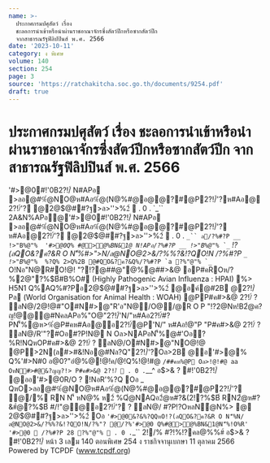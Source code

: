 ```yaml
---
name: >-
  ประกาศกรมปศุสัตว์ เรื่อง
  ชะลอการนำเข้าหรือนำผ่านราชอาณาจักรซึ่งสัตว์ปีกหรือซากสัตว์ปีก
  จากสาธารณรัฐฟิลิปปินส์ พ.ศ. 2566
date: '2023-10-11'
category: ง พิเศษ
volume: 140
section: 254
page: 3
source: 'https://ratchakitcha.soc.go.th/documents/9254.pdf'
draft: true
---
```


# ประกาศกรมปศุสัตว์ เรื่อง ชะลอการนำเข้าหรือนำผ่านราชอาณาจักรซึ่งสัตว์ปีกหรือซากสัตว์ปีก จากสาธารณรัฐฟิลิปปินส์ พ.ศ. 2566

'#>@0#!'0B2?!/์ N#APอ >ลอ@#%ํ@NO@ห#Aอ%ํ@(N@%#@อ@@?#@P2?!/์'?ห#Aอ@2?!/์'? @2@$@##?ฐ>ล>''>%2์  . 0 . `_`` 2A&N%APอ@'#>@0#!'0B2?!/์ N#APอ >ลอ@#%ํ@NO@ห#Aอ%ํ@(N@%#@อ@@?#@P2?!/์'? ห#Aอ@2?!/์'? @2@$@##?ฐ>ล>''>%2์  . 0 . `_`` ล/?%#?P __ !>"B%@"% `_`` '#>@0Q% #@>@%BN&1@ N!APอ/?%#?P __ !>"B%@"% `_`` !?(ลQO&?ค?&R O N'็%#>">N/ล@NO@2>&/?%%?&!?QO!N /?%#?P `_ !>"B%@"% `_`` %?Q% 2>Q%2B @#QO&?ค?&Q%/?%#?P `a ?%"@"% `_`` O!Nอ"N@R#O!@! "?!?@##@"@%@##>&@ อP#คROห/? %2@"?%$B์#B%O# (Highly Pathogenic Avian Influenza : HPAI) %> H5N1 Q%AQ%#?Pอ2@$@##?ฐ>ล>''>%2์ @อค์@#2B @2?!/์Pล (World Organisation for Animal Health : WOAH) @PP#ค#>&@ 2?!/์ ? ลN@/2@!@#"O#N#>@"R'อ"N@/O@/@R O P "!?2@Nห!B2ํ@ค?ญ!@@@#NคลAPอ%"O@"2?!/์'N/"ห#Aอ2?!/์#?PN'็%@ห>%ํ@P#คห#Aอ@อ2?!/์@P'N/" ห#Aอ!@"P "P#ค#>&@ 2?!/์ ? ลN@/R'"?#Oอ#?P!N@ N Oล>NAPอN'็%@#'Oอ?%R!NQหOP#ค#>&@ 2?!/์ ? ลN@/O#N#>@"NO@!@ @P>2N(ล#>#&!Nอ@#Nล?Q"2?!/์'?Oล>2B @อ'#>@% Q%'#>N#0 อ@0?"อํ@%@!@!ค/@!Q%!@!#@ ` /##คห%@P Oล>!@!#@ aa OหN#>#@&?ญญ?!> P#ค#>&@ 2?!/์  . 0 . `__^ อ$>& ? #!'0B2?!/์ @ออ'#>@0R/O ? !NอR'%?Q Oอ _ QหO>ลอ@#%ํ@NO@ห#Aอ%ํ@(N@%#@อ@@?#@P2?!/์'? ํ@/% RN N'็ หN@% ห2์ %Qํ@NAQอ2ํ@ห#?&(2!?%$B์ RN2ํ@ห#?&#ํ@?%$B์ #/!"@@อ2?!/์'? ? ลN@/ #?P!?OหลNํ@N%> @ 2@$@##?ฐ>ล>''>%2์ Oอ ` '#>@0&?&%?QQหO!?(ลQO&?ค?&R O N'็%N/ล@NO@2>&/?%%?&!?QO!N/?%"? @/?%'#>@0 Q%#@>@%BN&1@N'็%!O%R' '#>@0  /?%#?P 28 ?%"@"%  . 0 . `_`` 2!/% #?!%!?คล@%%#์ อ$>& ? #!'0B2?!/์ หน้า 3 เลม 140 ตอนพิเศษ 254 ง ราชกิจจานุเบกษา 11 ตุลาคม 2566 Powered by TCPDF (www.tcpdf.org)
